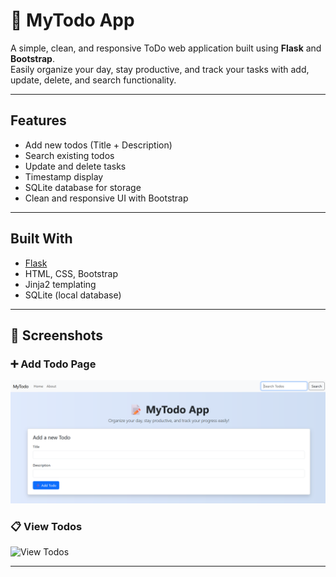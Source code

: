 # 📝 MyTodo App

A simple, clean, and responsive ToDo web application built using **Flask** and **Bootstrap**.  
Easily organize your day, stay productive, and track your tasks with add, update, delete, and search functionality.

---

## Features

- Add new todos (Title + Description)
- Search existing todos
- Update and delete tasks
- Timestamp display
- SQLite database for storage
- Clean and responsive UI with Bootstrap

---

## Built With

- [Flask](https://flask.palletsprojects.com/)
- HTML, CSS, Bootstrap
- Jinja2 templating
- SQLite (local database)

---

## 📸 Screenshots

### ➕ Add Todo Page
![Add Todo](screenshots/add-todo.png)

### 📋 View Todos
![View Todos](screenshots/view-todos.png)

---



